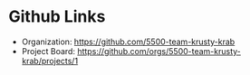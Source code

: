 # Github Links

- Organization: https://github.com/5500-team-krusty-krab
- Project Board: https://github.com/orgs/5500-team-krusty-krab/projects/1
